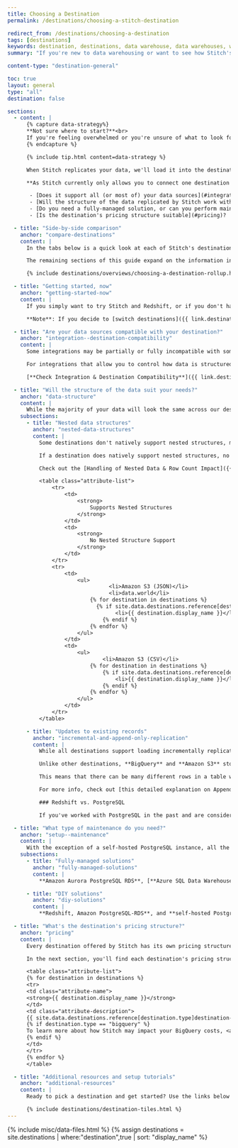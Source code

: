 ```yaml
---
title: Choosing a Destination
permalink: /destinations/choosing-a-stitch-destination

redirect_from: /destinations/choosing-a-destination
tags: [destinations]
keywords: destination, destinations, data warehouse, data warehouses, warehouse, stitch etl, etl, compare destinations, choose destination, select destination
summary: "If you're new to data warehousing or want to see how Stitch's destination offerings compare to each other, look no further. This guide will help you choose the best Stitch destination for your data warehousing needs."

content-type: "destination-general"

toc: true
layout: general
type: "all"
destination: false

sections:
  - content: |
      {% capture data-strategy%}
      **Not sure where to start?**<br>
      If you're feeling overwhelmed or you're unsure of what to look for, don't worry. For a primer on data warehouses and setting the data strategy for your organization, check out our [Data Strategy Guide]({{ site.data-strategy }}).
      {% endcapture %}

      {% include tip.html content=data-strategy %}

      When Stitch replicates your data, we'll load it into the destination - or data warehouse - of your choosing. A data warehouse is a central repository of integrated data from disparate sources.

      **As Stitch currently only allows you to connect one destination to your account**, we recommend asking yourself the questions below before making your selection. By fully assessing each choice first, you'll decrease the likelihood of needing to switch destinations or re-replicate all of your data at a later date.

       - [Does it support all (or most of) your data sources](#integration--destination-compatibility)?
       - [Will the structure of the data replicated by Stitch work with how you plan to use it](#data-structure)?
       - [Do you need a fully-managed solution, or can you perform maintenance tasks on your own](#setup--maintenance)?
       - [Is the destination's pricing structure suitable](#pricing)?

  - title: "Side-by-side comparison"
    anchor: "compare-destinations"
    content: |
      In the tabs below is a quick look at each of Stitch's destinations and how they compare to each other.

      The remaining sections of this guide expand on the information in these tabs.

      {% include destinations/overviews/choosing-a-destination-rollup.html %}

  - title: "Getting started, now"
    anchor: "getting-started-now"
    content: |
      If you simply want to try Stitch and Redshift, or if you don't have the ability to spin up a Redshift cluster of your own in AWS, we recommend trying [Panoply]({{ link.destinations.overviews.panoply | prepend: site.baseurl | append: "#setup" }}). With just a few clicks, you create your own fully-managed Redshift data warehouse and start replicating data in minutes.

      **Note**: If you decide to [switch destinations]({{ link.destinations.overviews.switch-destination | prepend: site.baseurl }}) later, you'll need to queue a full re-replication of your data to ensure historical data is present in the new destination.

  - title: "Are your data sources compatible with your destination?"
    anchor: "integration--destination-compatibility"
    content: |
      Some integrations may be partially or fully incompatible with some of the destinations offered by Stitch. For example: Some destinations don't support storing multiple data types in the same column. If a SaaS integration sends over a column with mixed data types, some destinations may "reject" the data.

      For integrations that allow you to control how data is structured, you may be able to fix the problem at the source and successfully replicate the data. If this is not possible, however, Stitch may never be able to successfully replicate the incompatible data.

      [**Check Integration & Destination Compatibility**]({{ link.destinations.overviews.compatibility | prepend: site.baseurl }})

  - title: "Will the structure of the data suit your needs?"
    anchor: "data-structure"
    content: |
      While the majority of your data will look the same across our destinations, there are some key differences you should be aware of.
    subsections:
      - title: "Nested data structures"
        anchor: "nested-data-structures"
        content: |
          Some destinations don't natively support nested structures, meaning that before Stitch can load replicated data, these structures must be "de-nested". During this process, Stitch will flatten nested structures into relational tables and subtables. As a result of creating subtables, a higher number of rows will be used.

          If a destination does natively support nested structures, no de-nesting will occur and Stitch will store the records intact.

          Check out the [Handling of Nested Data & Row Count Impact]({{ link.destinations.storage.nested-structures | prepend: site.baseurl }}) for an in-depth look at what we mean by nested records, how Stitch handles nested data, and what those records will look like in your data warehouse.

          <table class="attribute-list">
              <tr>
                  <td>
                      <strong>
                          Supports Nested Structures
                      </strong>
                  </td>
                  <td>
                      <strong>
                          No Nested Structure Support
                      </strong>
                  </td>
              </tr>
              <tr>
                  <td>
                      <ul>
                                <li>Amazon S3 (JSON)</li>
                                <li>data.world</li>
                          {% for destination in destinations %}
                            {% if site.data.destinations.reference[destination.type]replication-info.nested-structures.supported contains "true" %}
                                  <li>{{ destination.display_name }}</li>
                              {% endif %}
                          {% endfor %}
                      </ul>
                  </td>
                  <td>
                      <ul>
                              <li>Amazon S3 (CSV)</li>
                          {% for destination in destinations %}
                              {% if site.data.destinations.reference[destination.type]replication-info.nested-structures.supported contains "false" %}
                                  <li>{{ destination.display_name }}</li>
                              {% endif %}
                          {% endfor %}
                      </ul>
                  </td>
              </tr>
          </table>

      - title: "Updates to existing records"
        anchor: "incremental-and-append-only-replication"
        content: |
          While all destinations support loading incrementally replicated data, how that data is stored in your destination will vary by destination.

          Unlike other destinations, **BigQuery** and **Amazon S3** store data in an <a href="#" data-toggle="tooltip" data-original-title="{{site.data.tooltips.append-only-rep}}">Append-Only</a> manner. This means that existing rows are never updated in the destination, but appended to the end of the table. In the case of **Amazon S3**, [during each load a new file (CSV or JSON) will be created and added to the bucket]({{ link.destinations.overviews.amazon-s3 | prepend: site.baseurl | append: "#loading" }}). 

          This means that there can be many different rows in a table with the same Primary Key, each representing what the data was at that moment in time. These are not duplicate rows - they're "snapshots" of the record at different points.

          For more info, check out [this detailed explanation on Append-Only Replication]({{ link.replication.append-only | prepend: site.baseurl }}) or [our recommendations for querying append-only tables]({{ link.replication.append-only | prepend: site.baseurl }}).

          ### Redshift vs. PostgreSQL

          If you've worked with PostgreSQL in the past and are considering Redshift as your data warehouse, you should note that Redshift [implements some Postgres features differently](http://docs.aws.amazon.com/redshift/latest/dg/c_redshift-sql-implementated-differently.html){:target="_blank"}. In addition, some [features](http://docs.aws.amazon.com/redshift/latest/dg/c_unsupported-postgresql-features.html){:target="_blank"}, [data types](http://docs.aws.amazon.com/redshift/latest/dg/c_unsupported-postgresql-datatypes.html){:target="_blank"}, and [functions](http://docs.aws.amazon.com/redshift/latest/dg/c_unsupported-postgresql-functions.html){:target="_blank"} aren't supported at all.

  - title: "What type of maintenance do you need?"
    anchor: "setup--maintenance"
    content: |
      With the exception of a self-hosted PostgreSQL instance, all the destinations offered by Stitch are cloud-hosted databases, meaning you won't have to factor in server maintenance when making a decision.
    subsections:
      - title: "Fully-managed solutions"
        anchor: "fully-managed-solutions"
        content: |
          **Amazon Aurora PostgreSQL RDS**, [**Azure SQL Data Warehouse**](https://docs.microsoft.com/en-us/azure/sql-data-warehouse/service-maintenance){:target="new"}, [**BigQuery**](https://cloud.google.com/solutions/bigquery-data-warehouse#maintenance){:target="new"}, [**Heroku**](https://devcenter.heroku.com/articles/platform-updates-maintenance-and-notifications){:target="new"}, **Panoply**, and **Snowflake** are fully-managed solutions that include routine maintenance and upgrades in their plans.

      - title: "DIY solutions"
        anchor: "diy-solutions"
        content: |
          **Redshift, Amazon PostgreSQL-RDS**, and **self-hosted Postgres instances** will require you to perform and schedule maintenance tasks on your own. Spinning up a Redshift and Amazon PostgreSQL-RDS instance will require technical knowledge and familiarity with the Amazon Web Services (AWS) console.

  - title: "What's the destination's pricing structure?"
    anchor: "pricing"
    content: |
      Every destination offered by Stitch has its own pricing structure. Some providers charge by overall usage, others by an hourly rate or the amount of stored data. Depending on your needs, some pricing structures may fit better into your budget.

      In the next section, you'll find each destination's pricing structure, including a link to detailed price info and whether a free option (trial or plan) is available. Here are a few things to keep in mind:

      <table class="attribute-list">
      {% for destination in destinations %}
      <tr>
      <td class="attribute-name">
      <strong>{{ destination.display_name }}</strong>
      </td>
      <td class="attribute-description">
      {{ site.data.destinations.reference[destination.type]destination-details-info.pricing-details | flatify | markdownify }}
      {% if destination.type == "bigquery" %}
      To learn more about how Stitch may impact your BigQuery costs, <a href="{{ link.destinations.overviews.bigquery-pricing | prepend: site.baseurl }}">click here</a>.
      {% endif %}
      </td>
      </tr>
      {% endfor %}
      </table>

  - title: "Additional resources and setup tutorials"
    anchor: "additional-resources"
    content: |
      Ready to pick a destination and get started? Use the links below to check out a more in-depth look at each destination or move on to the setup and connection process.

      {% include destinations/destination-tiles.html %}
---
```

{% include misc/data-files.html %}
{% assign destinations = site.destinations | where:"destination",true | sort: "display_name" %}